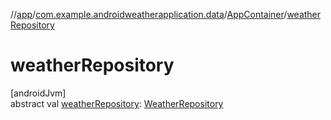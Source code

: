 //[app](../../../index.md)/[com.example.androidweatherapplication.data](../index.md)/[AppContainer](index.md)/[weatherRepository](weather-repository.md)

# weatherRepository

[androidJvm]\
abstract val [weatherRepository](weather-repository.md): [WeatherRepository](../-weather-repository/index.md)
